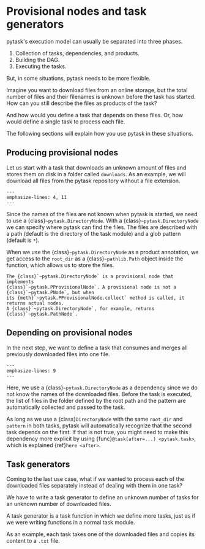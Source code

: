 # Provisional nodes and task generators

pytask's execution model can usually be separated into three phases.

1. Collection of tasks, dependencies, and products.
1. Building the DAG.
1. Executing the tasks.

But, in some situations, pytask needs to be more flexible.

Imagine you want to download files from an online storage, but the total number of files
and their filenames is unknown before the task has started. How can you still describe
the files as products of the task?

And how would you define a task that depends on these files. Or, how would define a
single task to process each file.

The following sections will explain how you use pytask in these situations.

## Producing provisional nodes

Let us start with a task that downloads an unknown amount of files and stores them on
disk in a folder called `downloads`. As an example, we will download all files from the
pytask repository without a file extension.

```{literalinclude} ../../../docs_src/how_to_guides/delayed_tasks_delayed_products.py
---
emphasize-lines: 4, 11
---
```

Since the names of the files are not known when pytask is started, we need to use a
{class}`~pytask.DirectoryNode`. With a {class}`~pytask.DirectoryNode` we can specify
where pytask can find the files. The files are described with a path (default is the
directory of the task module) and a glob pattern (default is `*`).

When we use the {class}`~pytask.DirectoryNode` as a product annotation, we get access to
the `root_dir` as a {class}`~pathlib.Path` object inside the function, which allows us
to store the files.

```{note}
The {class}`~pytask.DirectoryNode` is a provisional node that implements
{class}`~pytask.PProvisionalNode`. A provisional node is not a {class}`~pytask.PNode`, but when
its {meth}`~pytask.PProvisionalNode.collect` method is called, it returns actual nodes.
A {class}`~pytask.DirectoryNode`, for example, returns {class}`~pytask.PathNode`.
```

## Depending on provisional nodes

In the next step, we want to define a task that consumes and merges all previously
downloaded files into one file.

```{literalinclude} ../../../docs_src/how_to_guides/delayed_tasks_delayed_task.py
---
emphasize-lines: 9
---
```

Here, we use a {class}`~pytask.DirectoryNode` as a dependency since we do not know the
names of the downloaded files. Before the task is executed, the list of files in the
folder defined by the root path and the pattern are automatically collected and passed
to the task.

As long as we use a {class}`DirectoryNode` with the same `root_dir` and `pattern` in
both tasks, pytask will automatically recognize that the second task depends on the
first. If that is not true, you might need to make this dependency more explicit by
using {func}`@task(after=...) <pytask.task>`, which is explained {ref}`here <after>`.

## Task generators

Coming to the last use case, what if we wanted to process each of the downloaded files
separately instead of dealing with them in one task?

We have to write a task generator to define an unknown number of tasks for an unknown
number of downloaded files.

A task generator is a task function in which we define more tasks, just as if we were
writing functions in a normal task module.

As an example, each task takes one of the downloaded files and copies its content to a
`.txt` file.

```{literalinclude} ../../../docs_src/how_to_guides/delayed_tasks_task_generator.py
```
